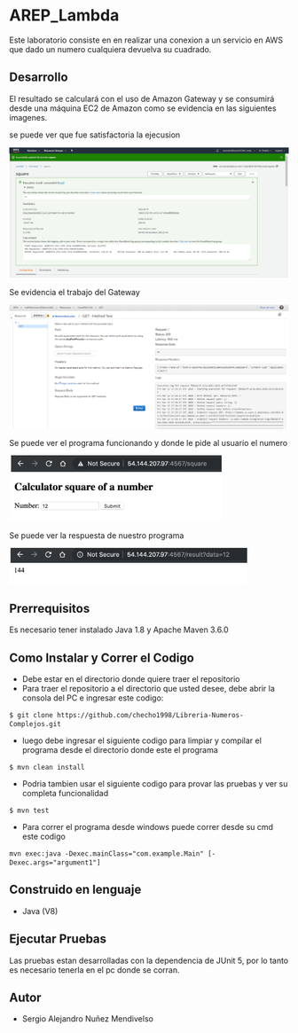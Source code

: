 # AREP_Lambda

Este laboratorio consiste en en realizar una conexion a un servicio en AWS que dado un numero cualquiera devuelva su cuadrado.

## Desarrollo

El resultado se calculará con el uso de Amazon Gateway y se consumirá desde una máquina EC2 de Amazon como se evidencia en las siguientes imagenes.

se puede ver que fue satisfactoria la ejecusion 

![Imagenes](https://github.com/checho1998/AREP_Lambda/blob/master/Imag/test.PNG)

Se evidencia el trabajo del Gateway

![Imagenes](https://github.com/checho1998/AREP_Lambda/blob/master/Imag/testGateway.PNG)

Se puede ver el programa funcionando y donde le pide al usuario el numero

![Imagenes](https://github.com/checho1998/AREP_Lambda/blob/master/Imag/demostracion.PNG)

Se puede ver la respuesta de nuestro programa

![Imagenes](https://github.com/checho1998/AREP_Lambda/blob/master/Imag/respuesta.PNG)

## Prerrequisitos

Es necesario tener instalado Java 1.8 y Apache Maven 3.6.0

## Como Instalar y Correr el Codigo

- Debe estar en el directorio donde quiere traer el repositorio
- Para traer el repositorio a el directorio que usted desee, debe abrir la consola del PC e ingresar este codigo:
```
$ git clone https://github.com/checho1998/Libreria-Numeros-Complejos.git
```
- luego debe ingresar el siguiente codigo para limpiar y compilar el programa desde el directorio donde este el programa
```
$ mvn clean install 
```
- Podria tambien usar el siguiente codigo para provar las pruebas y ver su completa funcionalidad
```
$ mvn test
```
- Para correr el programa desde windows puede correr desde su cmd este codigo
```
mvn exec:java -Dexec.mainClass="com.example.Main" [-Dexec.args="argument1"]
```



## Construido en lenguaje
  
  - Java (V8)
  
## Ejecutar Pruebas

Las pruebas estan desarrolladas con la dependencia de JUnit 5, por lo tanto es necesario tenerla
en el pc donde se corran.

## Autor

- Sergio Alejandro Nuñez Mendivelso
